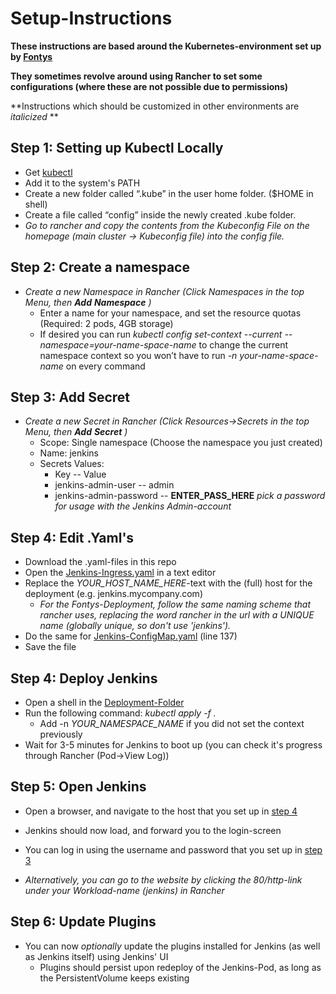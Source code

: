 # Setup-Instructions

**These instructions are based around the Kubernetes-environment set up by [Fontys](https://fontys.nl/)**

**They sometimes revolve around using Rancher to set some configurations (where these are not possible due to permissions)**

**Instructions which should be customized in other environments are *italicized* **

## Step 1: Setting up Kubectl Locally

- Get [kubectl](https://kubernetes.io/docs/tasks/tools/install-kubectl/)
- Add it to the system's PATH
- Create a new folder called “.kube” in the user home folder. ($HOME in shell)
- Create a file called “config” inside the newly created .kube folder.
- *Go to rancher and copy the contents from the Kubeconfig File on the homepage (main cluster -> Kubeconfig file) into the config file.*

## Step 2: Create a namespace

- *Create a new Namespace in Rancher (Click Namespaces in the top Menu, then __Add__ __Namespace__ )*
  - Enter a name for your namespace, and set the resource quotas (Required: 2 pods, 4GB storage)
  - If desired you can run *kubectl config set-context --current --namespace=your-name-space-name* to change the current namespace context so you won’t have to run *-n your-name-space-name* on every command
 
## Step 3: Add Secret

- *Create a new Secret in Rancher (Click Resources->Secrets in the top Menu, then __Add__ __Secret__ )*
  - Scope: Single namespace (Choose the namespace you just created)
  - Name: jenkins
  - Secrets Values:
    - Key   --						Value
	- jenkins-admin-user -- admin
	- jenkins-admin-password -- **ENTER_PASS_HERE** *pick a password for usage with the Jenkins Admin-account*

## Step 4: Edit .Yaml's

- Download the .yaml-files in this repo
- Open the [Jenkins-Ingress.yaml](../Deployment/Jenkins-Ingress.yaml) in a text editor
- Replace the *YOUR_HOST_NAME_HERE*-text with the (full) host for the deployment (e.g. jenkins.mycompany.com)
  - *For the Fontys-Deployment, follow the same naming scheme that rancher uses, replacing the word rancher in the url with a UNIQUE name (globally unique, so don't use 'jenkins').*
- Do the same for [Jenkins-ConfigMap.yaml](../Deployment/Jenkins-ConfigMap.yaml) (line 137)
- Save the file

## Step 4: Deploy Jenkins

- Open a shell in the [Deployment-Folder](../Deployment)
- Run the following command: *kubectl apply -f .* 
  - Add -n *YOUR_NAMESPACE_NAME* if you did not set the context previously
- Wait for 3-5 minutes for Jenkins to boot up (you can check it's progress through Rancher (Pod->View Log))

## Step 5: Open Jenkins

- Open a browser, and navigate to the host that you set up in [step 4](##-step-4:-deploy-jenkins)
- Jenkins should now load, and forward you to the login-screen
- You can log in using the username and password that you set up in [step 3](##-step-3:-add-secret)

- *Alternatively, you can go to the website by clicking the 80/http-link under your Workload-name (jenkins) in Rancher*

## Step 6: Update Plugins

- You can now *optionally* update the plugins installed for Jenkins (as well as Jenkins itself) using Jenkins' UI
  - Plugins should persist upon redeploy of the Jenkins-Pod, as long as the PersistentVolume keeps existing